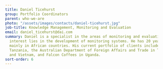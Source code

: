 ```yaml
---
title: Daniel Ticehurst
group: Portfolio Coordinators
parent: who-we-are
photo: "/assets/images/contacts/daniel-ticehurst.jpg"
job-title: Knowledge Management, Monitoring and Evaluation
email: daniel_ticehurst@dai.com
summary: Daniel is a specialist in the areas of monitoring and evaluation. His main
  interest lies in the development of monitoring systems. He has 20 years of experience
  mainly in African countries. His current portfolio of clients includes Danida in
  Tanzania, the Australian Department of Foreign Affairs and Trade in Timor-Leste
  and Vietnam, and Falcon Coffees in Uganda.
sort-order: 6
---
```


